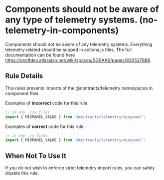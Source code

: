 # Components should not be aware of any type of telemetry systems. (no-telemetry-in-components)

Components should not be aware of any telemetry systems. Everything telemetry related should be scoped in actions.js files. The full documentation can be found here https://gsoftdev.atlassian.net/wiki/spaces/SGSAAS/pages/830537888.

## Rule Details

This rules prevents imports of the @contracts/telemetry namespaces in component files.

Examples of **incorrect** code for this rule:

```js
// in any .jsx files
import { MIXPANEL_VALUE } from "@contracts/telemetry/mixpanel";
```

Examples of **correct** code for this rule:

```js
// in any .js files
import { MIXPANEL_VALUE } from "@contracts/telemetry/mixpanel";
```

## When Not To Use It

If you do not wish to enforce strict telemetry import rules, you can safely disable this rule.